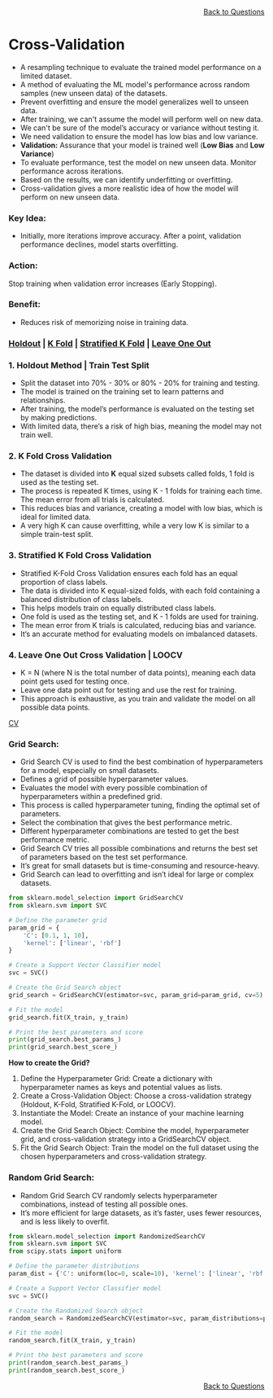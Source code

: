 <p align='right'><a align="right" href="https://github.com/KIRANKUMAR7296/Library/blob/main/Interview.md">Back to Questions</a></p>

# Cross-Validation
- A resampling technique to evaluate the trained model performance on a limited dataset.
- A method of evaluating the ML model's performance across random samples (new unseen data) of the datasets.
- Prevent overfitting and ensure the model generalizes well to unseen data.
- After training, we can't assume the model will perform well on new data.
- We can't be sure of the model’s accuracy or variance without testing it.
- We need validation to ensure the model has low bias and low variance.
- **Validation:** Assurance that your model is trained well (**Low Bias** and **Low Variance**) 
- To evaluate performance, test the model on new unseen data. Monitor performance across iterations.
- Based on the results, we can identify underfitting or overfitting.
- Cross-validation gives a more realistic idea of how the model will perform on new unseen data.

### Key Idea:
- Initially, more iterations improve accuracy. After a point, validation performance declines, model starts overfitting.

### Action:
Stop training when validation error increases (Early Stopping).

### Benefit:
- Reduces risk of memorizing noise in training data.

<h3><a href='#hold'>Holdout</a> | <a href='#kfold'>K Fold</a> | <a href='#skfold'>Stratified K Fold</a> | <a href='#loocv'>Leave One Out</a> </h3>

<h3 name='hold'>1. Holdout Method | Train Test Split</h3>

- Split the dataset into 70% - 30% or 80% - 20% for training and testing.
- The model is trained on the training set to learn patterns and relationships.
- After training, the model’s performance is evaluated on the testing set by making predictions.
- With limited data, there’s a risk of high bias, meaning the model may not train well.

<h3 name='kfold'>2. K Fold Cross Validation</h3>

- The dataset is divided into **K** equal sized subsets called folds, 1 fold is used as the testing set.
- The process is repeated K times, using K - 1 folds for training each time. The mean error from all trials is calculated.
- This reduces bias and variance, creating a model with low bias, which is ideal for limited data.
- A very high K can cause overfitting, while a very low K is similar to a simple train-test split.

<h3 name='skfold'>3. Stratified K Fold Cross Validation</h3>

- Stratified K-Fold Cross Validation ensures each fold has an equal proportion of class labels.
- The data is divided into K equal-sized folds, with each fold containing a balanced distribution of class labels.
- This helps models train on equally distributed class labels.
- One fold is used as the testing set, and K - 1 folds are used for training.
- The mean error from K trials is calculated, reducing bias and variance.
- It’s an accurate method for evaluating models on imbalanced datasets.

<h3 name='loocv'>4. Leave One Out Cross Validation | LOOCV</h3>

- K = N (where N is the total number of data points), meaning each data point gets used for testing once.
- Leave one data point out for testing and use the rest for training.
- This approach is exhaustive, as you train and validate the model on all possible data points.

[CV](https://amueller.github.io/ml-training-intro/slides/03-cross-validation-grid-search.html#21)

### **Grid Search:**
- Grid Search CV is used to find the best combination of hyperparameters for a model, especially on small datasets.
- Defines a grid of possible hyperparameter values.
- Evaluates the model with every possible combination of hyperparameters within a predefined grid.
- This process is called hyperparameter tuning, finding the optimal set of parameters.
- Select the combination that gives the best performance metric.
- Different hyperparameter combinations are tested to get the best performance metric.
- Grid Search CV tries all possible combinations and returns the best set of parameters based on the test set performance.
- It’s great for small datasets but is time-consuming and resource-heavy.
- Grid Search can lead to overfitting and isn’t ideal for large or complex datasets.

```python
from sklearn.model_selection import GridSearchCV
from sklearn.svm import SVC

# Define the parameter grid
param_grid = {
    'C': [0.1, 1, 10],
    'kernel': ['linear', 'rbf']
}

# Create a Support Vector Classifier model
svc = SVC()

# Create the Grid Search object
grid_search = GridSearchCV(estimator=svc, param_grid=param_grid, cv=5)

# Fit the model
grid_search.fit(X_train, y_train)

# Print the best parameters and score
print(grid_search.best_params_)
print(grid_search.best_score_)
```              

**How to create the Grid?**
1. Define the Hyperparameter Grid: Create a dictionary with hyperparameter names as keys and potential values as lists.
2. Create a Cross-Validation Object: Choose a cross-validation strategy (Holdout, K-Fold, Stratified K-Fold, or LOOCV).
3. Instantiate the Model: Create an instance of your machine learning model.
4. Create the Grid Search Object: Combine the model, hyperparameter grid, and cross-validation strategy into a GridSearchCV object.
5. Fit the Grid Search Object: Train the model on the full dataset using the chosen hyperparameters and cross-validation strategy.

### **Random Grid Search:**

- Random Grid Search CV randomly selects hyperparameter combinations, instead of testing all possible ones.
- It’s more efficient for large datasets, as it’s faster, uses fewer resources, and is less likely to overfit.

```python
from sklearn.model_selection import RandomizedSearchCV
from sklearn.svm import SVC
from scipy.stats import uniform

# Define the parameter distributions
param_dist = {'C': uniform(loc=0, scale=10), 'kernel': ['linear', 'rbf']}

# Create a Support Vector Classifier model
svc = SVC()

# Create the Randomized Search object
random_search = RandomizedSearchCV(estimator=svc, param_distributions=param_dist, n_iter=10, cv=5)

# Fit the model
random_search.fit(X_train, y_train)

# Print the best parameters and score
print(random_search.best_params_)
print(random_search.best_score_)
```

<p align='right'><a align="right" href="https://github.com/KIRANKUMAR7296/Library/blob/main/Interview.md">Back to Questions</a></p>
